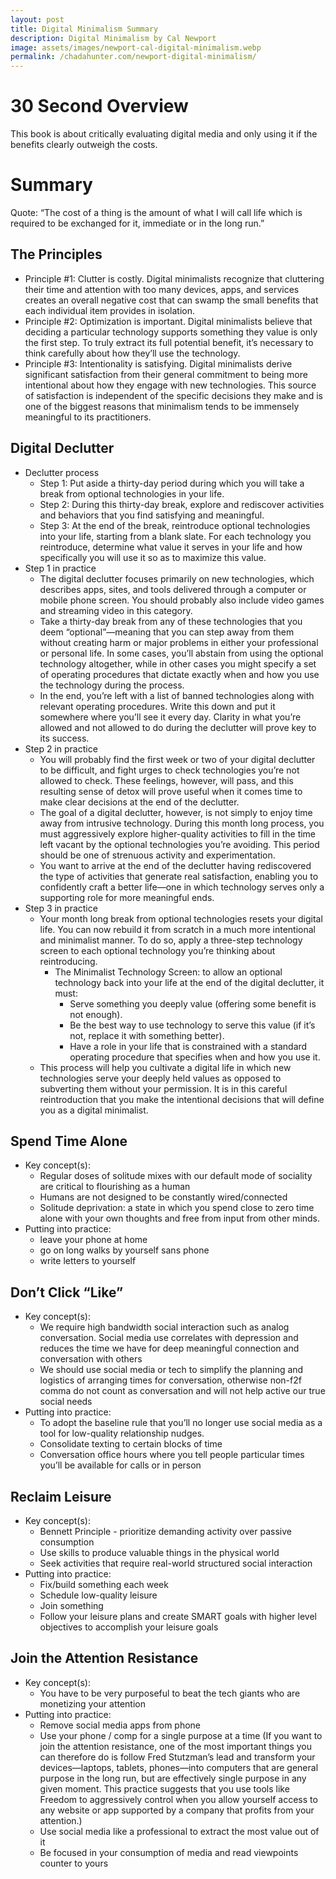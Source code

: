 ```yaml
---
layout: post
title: Digital Minimalism Summary
description: Digital Minimalism by Cal Newport
image: assets/images/newport-cal-digital-minimalism.webp
permalink: /chadahunter.com/newport-digital-minimalism/
---
```


# 30 Second Overview
This book is about critically evaluating digital media and only using it if the benefits clearly outweigh the costs.

# Summary
Quote: “The cost of a thing is the amount of what I will call life which is required to be exchanged for it, immediate or in the long run.”

## The Principles
* Principle #1: Clutter is costly. Digital minimalists recognize that cluttering their time and attention with too many devices, apps, and services creates an overall negative cost that can swamp the small benefits that each individual item provides in isolation. 
* Principle #2: Optimization is important. Digital minimalists believe that deciding a particular technology supports something they value is only the first step. To truly extract its full potential benefit, it’s necessary to think carefully about how they’ll use the technology. 
* Principle #3: Intentionality is satisfying. Digital minimalists derive significant satisfaction from their general commitment to being more intentional about how they engage with new technologies. This source of satisfaction is independent of the specific decisions they make and is one of the biggest reasons that minimalism tends to be immensely meaningful to its practitioners.

## Digital Declutter
* Declutter process 
   * Step 1: Put aside a thirty-day period during which you will take a break from optional technologies in your life.
   * Step 2: During this thirty-day break, explore and rediscover activities and behaviors that you find satisfying and meaningful. 
   * Step 3: At the end of the break, reintroduce optional technologies into your life, starting from a blank slate. For each technology you reintroduce, determine what value it serves in your life and how specifically you will use it so as to maximize this value.
* Step 1 in practice 
   * The digital declutter focuses primarily on new technologies, which describes apps, sites, and tools delivered through a computer or mobile phone screen. You should probably also include video games and streaming video in this category. 
   * Take a thirty-day break from any of these technologies that you deem “optional”—meaning that you can step away from them without creating harm or major problems in either your professional or personal life. In some cases, you’ll abstain from using the optional technology altogether, while in other cases you might specify a set of operating procedures that dictate exactly when and how you use the technology during the process. 
   * In the end, you’re left with a list of banned technologies along with relevant operating procedures. Write this down and put it somewhere where you’ll see it every day. Clarity in what you’re allowed and not allowed to do during the declutter will prove key to its success.
* Step 2 in practice 
   * You will probably find the first week or two of your digital declutter to be difficult, and fight urges to check technologies you’re not allowed to check. These feelings, however, will pass, and this resulting sense of detox will prove useful when it comes time to make clear decisions at the end of the declutter. 
   * The goal of a digital declutter, however, is not simply to enjoy time away from intrusive technology. During this month long process, you must aggressively explore higher-quality activities to fill in the time left vacant by the optional technologies you’re avoiding. This period should be one of strenuous activity and experimentation. 
   * You want to arrive at the end of the declutter having rediscovered the type of activities that generate real satisfaction, enabling you to confidently craft a better life—one in which technology serves only a supporting role for more meaningful ends.
* Step 3 in practice 
   * Your month long break from optional technologies resets your digital life. You can now rebuild it from scratch in a much more intentional and minimalist manner. To do so, apply a three-step technology screen to each optional technology you’re thinking about reintroducing. 
      * The Minimalist Technology Screen: to allow an optional technology back into your life at the end of the digital declutter, it must:
         * Serve something you deeply value (offering some benefit is not enough).
         * Be the best way to use technology to serve this value (if it’s not, replace it with something better). 
         * Have a role in your life that is constrained with a standard operating procedure that specifies when and how you use it.
   * This process will help you cultivate a digital life in which new technologies serve your deeply held values as opposed to subverting them without your permission. It is in this careful reintroduction that you make the intentional decisions that will define you as a digital minimalist.

## Spend Time Alone
* Key concept(s): 
   * Regular doses of solitude mixes with our default mode of sociality are critical to flourishing as a human
   * Humans are not designed to be constantly wired/connected
   * Solitude deprivation: a state in which you spend close to zero time alone with your own thoughts and free from input from other minds.
* Putting into practice: 
   * leave your phone at home 
   * go on long walks by yourself sans phone
   * write letters to yourself

## Don’t Click “Like”
* Key concept(s): 
   * We require high bandwidth social interaction such as analog conversation. Social media use correlates with depression and reduces the time we have for deep meaningful connection and conversation with others
   * We should use social media or tech to simplify the planning and logistics of arranging times for conversation, otherwise non-f2f comma do not count as conversation and will not help active our true social needs
* Putting into practice: 
   * To adopt the baseline rule that you’ll no longer use social media as a tool for low-quality relationship nudges.
   * Consolidate texting to certain blocks of time 
   * Conversation office hours where you tell people particular times you’ll be available for calls or in person
   
## Reclaim Leisure
* Key concept(s): 
   * Bennett Principle - prioritize demanding activity over passive consumption
   * Use skills to produce valuable things in the physical world
   * Seek activities that require real-world structured social interaction
* Putting into practice: 
   * Fix/build something each week
   * Schedule low-quality leisure
   * Join something
   * Follow your leisure plans and create SMART goals with higher level objectives to accomplish your leisure goals

## Join the Attention Resistance
* Key concept(s): 
   * You have to be very purposeful to beat the tech giants who are monetizing your attention
* Putting into practice: 
   * Remove social media apps from phone 
   * Use your phone / comp for a single purpose at a time (If you want to join the attention resistance, one of the most important things you can therefore do is follow Fred Stutzman’s lead and transform your devices—laptops, tablets, phones—into computers that are general purpose in the long run, but are effectively single purpose in any given moment. This practice suggests that you use tools like Freedom to aggressively control when you allow yourself access to any website or app supported by a company that profits from your attention.)
   * Use social media like a professional to extract the most value out of it 
   * Be focused in your consumption of media and read viewpoints counter to yours
